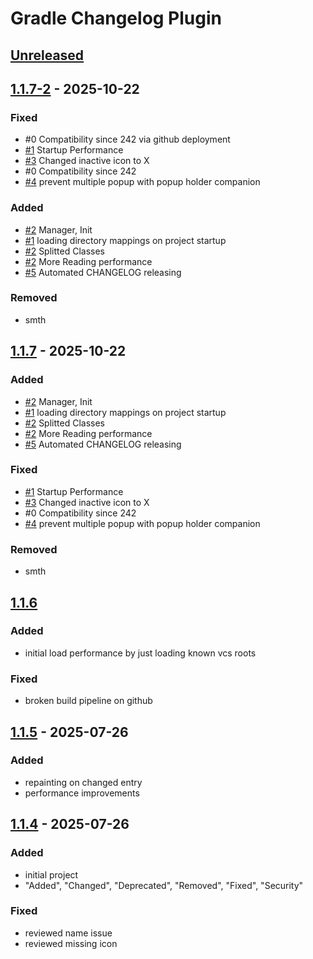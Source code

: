 # Gradle Changelog Plugin

## [Unreleased]

## [1.1.7-2] - 2025-10-22

### Fixed

- #0 Compatibility since 242 via github deployment
- [#1] Startup Performance
- [#3] Changed inactive icon to X
- #0 Compatibility since 242
- [#4] prevent multiple popup with popup holder companion

### Added

- [#2] Manager, Init
- [#1] loading directory mappings on project startup
- [#2] Splitted Classes
- [#2] More Reading performance
- [#5] Automated CHANGELOG releasing

### Removed

- smth

## [1.1.7] - 2025-10-22

### Added

- [#2] Manager, Init
- [#1] loading directory mappings on project startup
- [#2] Splitted Classes
- [#2] More Reading performance
- [#5] Automated CHANGELOG releasing

### Fixed

- [#1] Startup Performance
- [#3] Changed inactive icon to X
- #0 Compatibility since 242
- [#4] prevent multiple popup with popup holder companion

### Removed

- smth

## [1.1.6]

### Added

- initial load performance by just loading known vcs roots

### Fixed

- broken build pipeline on github

## [1.1.5] - 2025-07-26

### Added

- repainting on changed entry
- performance improvements

## [1.1.4] - 2025-07-26

### Added

- initial project
- "Added", "Changed", "Deprecated", "Removed", "Fixed", "Security"

### Fixed

- reviewed name issue
- reviewed missing icon

[Unreleased]: https://github.com/Finncu/fdm-plugin/compare/1.1.7-2...HEAD
[1.1.7]: https://github.com/Finncu/fdm-plugin/compare/1.1.6...1.1.7
[1.1.7-2]: https://github.com/Finncu/fdm-plugin/compare/1.1.7...1.1.7-2
[1.1.6]: https://github.com/Finncu/fdm-plugin/compare/1.1.5...1.1.6
[1.1.5]: https://github.com/Finncu/fdm-plugin/compare/1.1.4...1.1.5
[1.1.4]: https://github.com/Finncu/fdm-plugin/commits/1.1.4
[#5]: https://github.com/Finncu/fdm-plugin/issues/5
[#4]: https://github.com/Finncu/fdm-plugin/issues/4
[#3]: https://github.com/Finncu/fdm-plugin/issues/3
[#2]: https://github.com/Finncu/fdm-plugin/issues/2
[#1]: https://github.com/Finncu/fdm-plugin/issues/1
